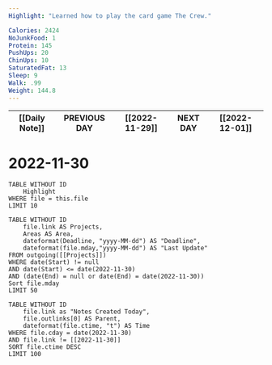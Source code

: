 ```yaml
---
Highlight: "Learned how to play the card game The Crew."

Calories: 2424
NoJunkFood: 1
Protein: 145
PushUps: 20
ChinUps: 10
SaturatedFat: 13
Sleep: 9
Walk: .99
Weight: 144.8
---
```

| [[Daily Note]] | **PREVIOUS DAY** | [[2022-11-29]] | **NEXT DAY** | [[2022-12-01]] |
| -------------- | ---------------- | -------------- | ------------ | -------------- |
# 2022-11-30
```dataview
TABLE WITHOUT ID
	Highlight
WHERE file = this.file
LIMIT 10
```
```dataview
TABLE WITHOUT ID
	file.link AS Projects,
	Areas AS Area,
	dateformat(Deadline, "yyyy-MM-dd") AS "Deadline",
	dateformat(file.mday,"yyyy-MM-dd") AS "Last Update"
FROM outgoing([[Projects]])
WHERE date(Start) != null
AND date(Start) <= date(2022-11-30)
AND (date(End) = null or date(End) = date(2022-11-30))
Sort file.mday
LIMIT 50
```
```dataview
TABLE WITHOUT ID
	file.link as "Notes Created Today",
	file.outlinks[0] AS Parent,
	dateformat(file.ctime, "t") AS Time
WHERE file.cday = date(2022-11-30)
AND file.link != [[2022-11-30]]
SORT file.ctime DESC
LIMIT 100
```
